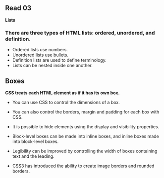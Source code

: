 ## Read 03
**Lists**
### There are three types of HTML lists: ordered, unordered, and definition.
 - Ordered lists use numbers.
 - Unordered lists use bullets.
 - Definition lists are used to define terminology.
 - Lists can be nested inside one another.

## Boxes
**CSS treats each HTML element as if it has its own box.**
- You can use CSS to control the dimensions of a box.
- You can also control the borders, margin and padding for each box with CSS.

- It is possible to hide elements using the display and
visibility properties. 

- Block-level boxes can be made into inline boxes, and
inline boxes made into block-level boxes.

- Legibility can be improved by controlling the width of
boxes containing text and the leading.

- CSS3 has introduced the ability to create image borders and rounded borders.